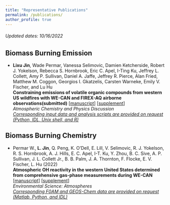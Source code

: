 ```yaml
---
title: "Representative Publications"
permalink: /publications/
author_profile: true
---
```

###### *Updated dates: 10/16/2022*

## Biomass Burning Emission
- **Lixu Jin**, Wade Permar, Vanessa Selimovic, Damien Ketcherside, Robert J. Yokelson, Rebecca S. Hornbrook, Eric C. Apel, I-Ting Ku, Jeffrey L. Collett, Amy P. Sullivan, Daniel A. Jaffe, Jeffrey R. Pierce, Alan Fried, Matthew M. Coggon, Georgios I. Gkatzelis, Carsten Warneke, Emily V. Fischer, and Lu Hu <br>
**Constraining emissions of volatile organic compounds from western US wildfires with WE-CAN and FIREX-AQ airborne observations(submitted)** [[manuscript](https://jinlx.github.io/files/ACP_BBemission_wus_manuscript.pdf)] [[supplement](https://jinlx.github.io/files/ACP_BBemission_wus_supplement.pdf)] <br>
  *Atmospheric Chemistry and Physics Discussion*<br>
  *[Corresponding input data and analysis scripts are provided on request (Python, IDL, Unix shell, and R)](https://github.com/jinlx/Western-US-emission-packages)*<br>
## Biomass Burning Chemistry
- Permar W., **L. Jin**, Q. Peng, K. O’Dell, E. Lill, V. Selimovic, R. J. Yokelson, R. S. Hornbrook, A. J. Hills, E. C. Apel, I-T. Ku, Y. Zhou, B. C. Sive, A. P. Sullivan, J. L. Collett Jr., B. B. Palm, J. A. Thornton, F. Flocke, E. V. Fischer, L. Hu (2022) <br>
  **Atmospheric OH reactivity in the western United States determined from comprehensive gas-phase measurements during WE-CAN** [[manuscript](http://ToBeDone.com)] [[supplement](http://ToBeDone.com)] <br> 
  *Environmental Science: Atmospheres*<br>
  *[Corresponding F0AM and GEOS-Chem data are provided on request (Matlab, Python, and IDL)](http://ToBeDone.com)*<br>
  
